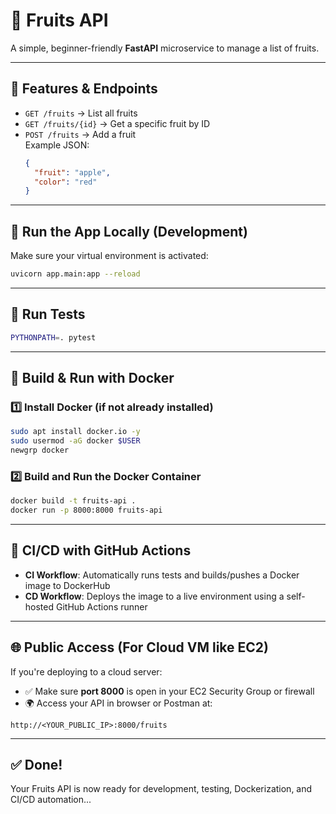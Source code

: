 # 🍎 Fruits API

A simple, beginner-friendly **FastAPI** microservice to manage a list of fruits.

---

## 📌 Features & Endpoints

- `GET /fruits` → List all fruits  
- `GET /fruits/{id}` → Get a specific fruit by ID  
- `POST /fruits` → Add a fruit  
  Example JSON:  
  ```json
  {
    "fruit": "apple",
    "color": "red"
  }
  ```

---

## 🚀 Run the App Locally (Development)

Make sure your virtual environment is activated:

```bash
uvicorn app.main:app --reload
```

---

## 🧪 Run Tests

```bash
PYTHONPATH=. pytest
```

---

## 🐳 Build & Run with Docker

### 1️⃣ Install Docker (if not already installed)

```bash
sudo apt install docker.io -y
sudo usermod -aG docker $USER
newgrp docker
```

### 2️⃣ Build and Run the Docker Container

```bash
docker build -t fruits-api .
docker run -p 8000:8000 fruits-api
```

---

## 🔁 CI/CD with GitHub Actions

- **CI Workflow**: Automatically runs tests and builds/pushes a Docker image to DockerHub
- **CD Workflow**: Deploys the image to a live environment using a self-hosted GitHub Actions runner

---

## 🌐 Public Access (For Cloud VM like EC2)

If you're deploying to a cloud server:

- ✅ Make sure **port 8000** is open in your EC2 Security Group or firewall
- 🌍 Access your API in browser or Postman at:

```
http://<YOUR_PUBLIC_IP>:8000/fruits
```

---

## ✅ Done!

Your Fruits API is now ready for development, testing, Dockerization, and CI/CD automation...

